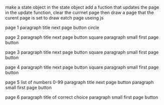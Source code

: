 make a state object
in the state object add a fuction that updates the page
in the update function, clear the currnet page then draw a page that the curent page is set to
draw eatch page useing js

page 1 
    paragraph title
    next page button circle

page 2 
    paragraph title
    next page button square
    paragraph small
    first page button

page 3
    paragraph title
    next page button square
    paragraph small
    first page button

page 4
    paragraph title
    next page button square
    paragraph small
    first page button

page 5
    list of numbers 0-99 paragraph title
    next page button
    paragraph small
    first page button

page 6
    paragraph title of correct choice
    paragraph small
    first page button